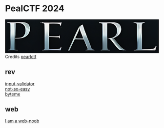 # PealCTF 2024

![sdfsdf](logo.png)
<br/>Credits [pearlctf](https://play.pearlctf.in/)

## rev

[input-validator](rev/input_validator/README.md)\
[not-so-easy](rev/not_so_easy/README.md)\
[byteme](rev/byteme/README.md)

## web
[I am a web-noob](web/web_noob/README.md)